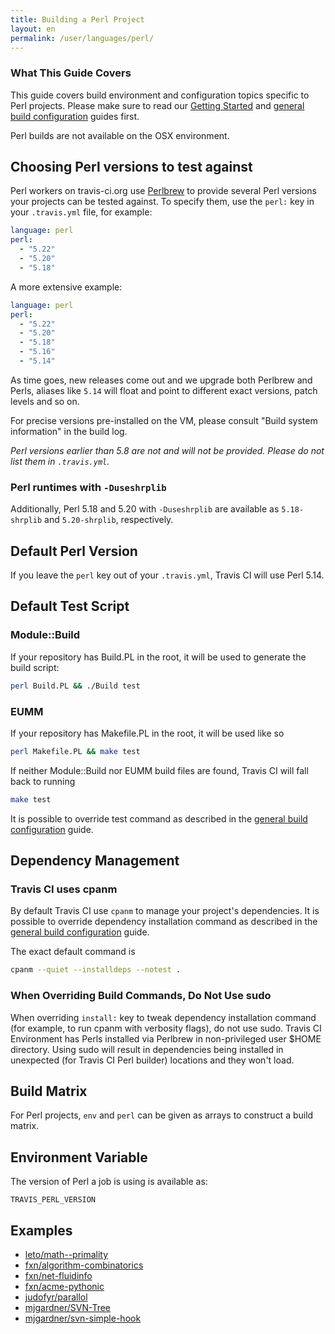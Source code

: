 ```yaml
---
title: Building a Perl Project
layout: en
permalink: /user/languages/perl/
---
```


### What This Guide Covers

This guide covers build environment and configuration topics specific to Perl projects. Please make sure to read our [Getting Started](/user/getting-started/) and [general build configuration](/user/customizing-the-build/) guides first.

Perl builds are not available on the OSX environment.

## Choosing Perl versions to test against

Perl workers on travis-ci.org use [Perlbrew](http://perlbrew.pl/) to provide several Perl versions your projects can be tested against. To specify them, use the `perl:` key in your `.travis.yml` file, for example:

```yaml
language: perl
perl:
  - "5.22"
  - "5.20"
  - "5.18"
```

A more extensive example:

```yaml
language: perl
perl:
  - "5.22"
  - "5.20"
  - "5.18"
  - "5.16"
  - "5.14"
```

As time goes, new releases come out and we upgrade both Perlbrew and Perls, aliases like `5.14` will float and point to different exact versions, patch levels and so on.

For precise versions pre-installed on the VM, please consult "Build system information" in the build log.

*Perl versions earlier than 5.8 are not and will not be provided. Please do not list them in `.travis.yml`.*

### Perl runtimes with `-Duseshrplib`

Additionally, Perl 5.18 and 5.20 with `-Duseshrplib` are available as
`5.18-shrplib` and `5.20-shrplib`, respectively.

## Default Perl Version

If you leave the `perl` key out of your `.travis.yml`, Travis CI will use Perl 5.14.

## Default Test Script

### Module::Build

If your repository has Build.PL in the root, it will be used to generate the build script:

```bash
perl Build.PL && ./Build test
```

### EUMM

If your repository has Makefile.PL in the root, it will be used like so

```bash
perl Makefile.PL && make test
```

If neither Module::Build nor EUMM build files are found, Travis CI will fall back to running

```bash
make test
```

It is possible to override test command as described in the [general build configuration](/user/customizing-the-build/) guide.

## Dependency Management

### Travis CI uses cpanm

By default Travis CI use `cpanm` to manage your project's dependencies. It is possible to override dependency installation command as described in the [general build configuration](/user/customizing-the-build/) guide.

The exact default command is

```bash
cpanm --quiet --installdeps --notest .
```

### When Overriding Build Commands, Do Not Use sudo

When overriding `install:` key to tweak dependency installation command (for example, to run cpanm with verbosity flags), do not use sudo.
Travis CI Environment has Perls installed via Perlbrew in non-privileged user $HOME directory. Using sudo will result in dependencies
being installed in unexpected (for Travis CI Perl builder) locations and they won't load.

## Build Matrix

For Perl projects, `env` and `perl` can be given as arrays
to construct a build matrix.

## Environment Variable

The version of Perl a job is using is available as:

```
TRAVIS_PERL_VERSION
```

## Examples

- [leto/math--primality](https://github.com/leto/math--primality/blob/master/.travis.yml)
- [fxn/algorithm-combinatorics](https://github.com/fxn/algorithm-combinatorics/blob/master/.travis.yml)
- [fxn/net-fluidinfo](https://github.com/fxn/net-fluidinfo/blob/master/.travis.yml)
- [fxn/acme-pythonic](https://github.com/fxn/acme-pythonic/blob/master/.travis.yml)
- [judofyr/parallol](https://github.com/judofyr/parallol/blob/travis-ci/.travis.yml)
- [mjgardner/SVN-Tree](https://github.com/mjgardner/SVN-Tree/blob/master/.travis.yml)
- [mjgardner/svn-simple-hook](https://github.com/mjgardner/svn-simple-hook/blob/master/.travis.yml)

